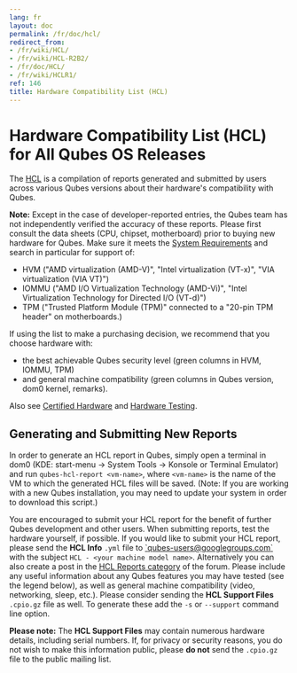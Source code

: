 ```yaml
---
lang: fr
layout: doc
permalink: /fr/doc/hcl/
redirect_from:
- /fr/wiki/HCL/
- /fr/wiki/HCL-R2B2/
- /fr/doc/HCL/
- /fr/wiki/HCLR1/
ref: 146
title: Hardware Compatibility List (HCL)
---
```


Hardware Compatibility List (HCL) for All Qubes OS Releases
===========================================================
<a id="hardware-compatibility-list-hcl-for-all-qubes-os-releases"></a>

The [HCL](/hcl) is a compilation of reports generated and submitted by users across various Qubes versions about their hardware's compatibility with Qubes.

 **Note:**
 Except in the case of developer-reported entries, the Qubes team has not independently verified the accuracy of these reports.
 Please first consult the data sheets (CPU, chipset, motherboard) prior to buying new hardware for Qubes.
 Make sure it meets the [System Requirements](/fr/doc/system-requirements/) and search in particular for support of:

-   HVM ("AMD virtualization (AMD-V)", "Intel virtualization (VT-x)", "VIA virtualization (VIA VT)")
-   IOMMU ("AMD I/O Virtualization Technology (AMD-Vi)", "Intel Virtualization Technology for Directed I/O (VT-d)")
-   TPM ("Trusted Platform Module (TPM)" connected to a "20-pin TPM header" on motherboards.)

If using the list to make a purchasing decision, we recommend that you choose hardware with:

-   the best achievable Qubes security level (green columns in HVM, IOMMU, TPM)
-   and general machine compatibility (green columns in Qubes version, dom0 kernel, remarks).

Also see [Certified Hardware] and [Hardware Testing].

Generating and Submitting New Reports
-------------------------------------
<a id="generating-and-submitting-new-reports"></a>

In order to generate an HCL report in Qubes, simply open a terminal in dom0 (KDE: start-menu -\> System Tools -\> Konsole or Terminal Emulator)
and run `qubes-hcl-report <vm-name>`, where `<vm-name>` is the name of the VM to which the generated HCL files will be saved.
(Note: If you are working with a new Qubes installation, you may need to update your system in order to download this script.)

You are encouraged to submit your HCL report for the benefit of further Qubes development and other users.
When submitting reports, test the hardware yourself, if possible.
If you would like to submit your HCL report, please send the **HCL Info** `.yml` file to [\`qubes-users@googlegroups.com\`](/fr/support/#qubes-users) with the subject `HCL - <your machine model name>`. Alternatively you can also create a post in the [HCL Reports category](https://qubes-os.discourse.group/c/user-support/hcl-reports/23) of the forum.
Please include any useful information about any Qubes features you may have tested (see the legend below), as well as general machine compatibility (video, networking, sleep, etc.).
Please consider sending the **HCL Support Files** `.cpio.gz` file as well. To generate these add the `-s` or `--support` command line option.

**Please note:**
 The **HCL Support Files** may contain numerous hardware details, including serial numbers. If, for privacy or security reasons, you do not wish to make this information public, please **do not** send the `.cpio.gz` file to the public mailing list.


[Certified Hardware]: /fr/doc/certified-hardware/
[Hardware Testing]: /fr/doc/hardware-testing/